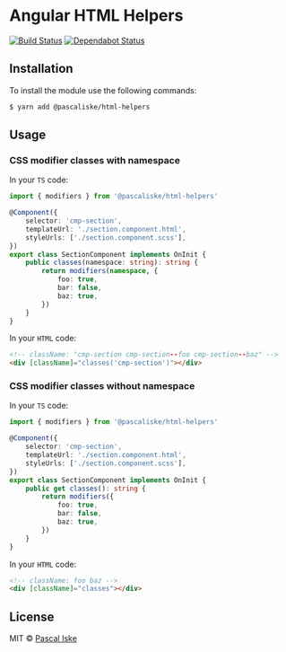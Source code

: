 # Angular HTML Helpers

[![Build Status](https://travis-ci.com/pascaliske/html-helpers.svg?branch=master)](https://travis-ci.com/pascaliske/html-helpers) [![Dependabot Status](https://api.dependabot.com/badges/status?host=github&repo=pascaliske/html-helpers)](https://dependabot.com)

## Installation

To install the module use the following commands:

```bash
$ yarn add @pascaliske/html-helpers
```

## Usage

### CSS modifier classes with namespace

In your `TS` code:

```typescript
import { modifiers } from '@pascaliske/html-helpers'

@Component({
    selector: 'cmp-section',
    templateUrl: './section.component.html',
    styleUrls: ['./section.component.scss'],
})
export class SectionComponent implements OnInit {
    public classes(namespace: string): string {
        return modifiers(namespace, {
            foo: true,
            bar: false,
            baz: true,
        })
    }
}
```

In your `HTML` code:

```html
<!-- className: "cmp-section cmp-section--foo cmp-section--baz" -->
<div [className]="classes('cmp-section')"></div>
```

### CSS modifier classes without namespace

In your `TS` code:

```typescript
import { modifiers } from '@pascaliske/html-helpers'

@Component({
    selector: 'cmp-section',
    templateUrl: './section.component.html',
    styleUrls: ['./section.component.scss'],
})
export class SectionComponent implements OnInit {
    public get classes(): string {
        return modifiers({
            foo: true,
            bar: false,
            baz: true,
        })
    }
}
```

In your `HTML` code:

```html
<!-- className: foo baz -->
<div [className]="classes"></div>
```

## License

MIT © [Pascal Iske](https://pascal-iske.de)
